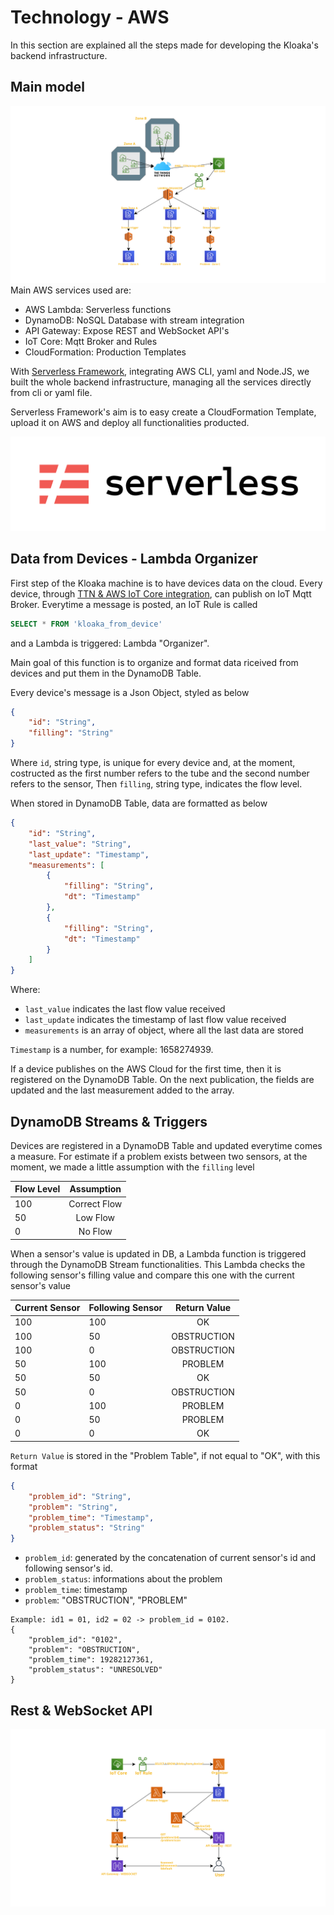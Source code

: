 # Technology - AWS
In this section are explained all the steps made for developing the Kloaka's backend infrastructure.

## Main model
![main-model](../Images/tecnology/aws/Main.png)
Main AWS services used are:
- AWS Lambda: Serverless functions
- DynamoDB: NoSQL Database with stream integration
- API Gateway: Expose REST and WebSocket API's
- IoT Core: Mqtt Broker and Rules
- CloudFormation: Production Templates

With [Serverless Framework](https://www.serverless.com), integrating AWS CLI, yaml and Node.JS, we built the whole backend infrastructure, managing all the services directly from cli or yaml file.

Serverless Framework's aim is to easy create a CloudFormation Template, upload it on AWS and deploy all functionalities producted.

![serverless-logo](../Images/tecnology/aws/serverless_framework_logo.png)
## Data from Devices - Lambda Organizer
First step of the Kloaka machine is to have devices data on the cloud. Every device, through [TTN & AWS IoT Core integration](https://www.thethingsnetwork.org/docs/applications/aws/), can publish on IoT Mqtt Broker. Everytime a message is posted, an IoT Rule is called 
```sql
SELECT * FROM 'kloaka_from_device'
```
and a Lambda is triggered: Lambda "Organizer".

Main goal of this function is to organize and format data riceived from devices and put them in the DynamoDB Table.

Every device's message is a Json Object, styled as below
```json
{
    "id": "String",
    "filling": "String"
}
```
Where `id`, string type, is unique for every device and, at the moment, costructed as the first number refers to the tube and the second number refers to the sensor,
Then `filling`, string type, indicates the flow level.

When stored in DynamoDB Table, data are formatted as below

```json
{
    "id": "String",
    "last_value": "String",
    "last_update": "Timestamp",
    "measurements": [
        {
            "filling": "String",
            "dt": "Timestamp"
        },
        {
            "filling": "String",
            "dt": "Timestamp"
        }
    ]
}
```

Where:
- `last_value` indicates the last flow value received
- `last_update` indicates the timestamp of last flow value received
- `measurements` is an array of object, where all the last data are stored

`Timestamp` is a number, for example: 1658274939.

If a device publishes on the AWS Cloud for the first time, then it is registered on the DynamoDB Table. On the next publication, the fields are updated and the last measurement added to the array.

## DynamoDB Streams & Triggers

Devices are registered in a DynamoDB Table and updated everytime comes a measure. For estimate if a problem exists between two sensors, at the moment, we made a little assumption with the `filling` level

| Flow Level       | Assumption   |
| ---------------- |:------------:|
| 100              | Correct Flow |
| 50               | Low Flow     |
| 0                | No Flow      |

When a sensor's value is updated in DB, a Lambda function is triggered through the DynamoDB Stream functionalities. This Lambda checks the following sensor's filling value and compare this one with the current sensor's value

| Current Sensor | Following Sensor | Return Value |
| -------------- |------------------| :----------: |
| 100            | 100              | OK           |
| 100            | 50               | OBSTRUCTION  |
| 100            | 0                | OBSTRUCTION  |
| 50             | 100              | PROBLEM      |
| 50             | 50               | OK           |
| 50             | 0                | OBSTRUCTION  |
| 0              | 100              | PROBLEM      |
| 0              | 50               | PROBLEM      |
| 0              | 0                | OK           |

`Return Value` is stored in the "Problem Table", if not equal to "OK", with this format

```json
{
    "problem_id": "String",
    "problem": "String",
    "problem_time": "Timestamp",
    "problem_status": "String"
}
```

- `problem_id`: generated by the concatenation of current sensor's id and following sensor's id.
- `problem_status`: informations about the problem
- `problem_time`: timestamp
- `problem`: "OBSTRUCTION", "PROBLEM"

```
Example: id1 = 01, id2 = 02 -> problem_id = 0102.
{
    "problem_id": "0102",
    "problem": "OBSTRUCTION",
    "problem_time": 19282127361,
    "problem_status": "UNRESOLVED"
}
```

## Rest & WebSocket API
![api-endpoints](../Images/tecnology/aws/API.png)

